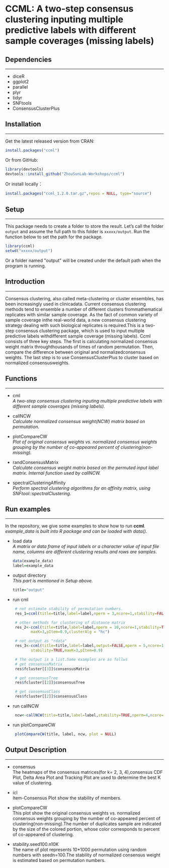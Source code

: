 # CCML: A two-step consensus clustering inputing multiple predictive labels with different sample coverages (missing labels)

## Dependencies
------------
* diceR
* ggplot2
* parallel
* plyr
* tidyr
* SNFtools
* ConsensusClusterPlus



## Installation
------------
Get the latest released version from CRAN:    
``` r
install.packages("ccml")
```
Or from GitHub:
``` r
library(devtools)
devtools::install_github("ZhouSunLab-Workshops/ccml")
```
Or install locally：
``` r
install.packages("ccml_1.2.0.tar.gz",repos = NULL, type="source")
```

## Setup
------------
This package needs to create a folder to store the result. Let’s call the folder
`output` and assume the full path to this folder is
`xxxxx/output`. Run the function below to set the path for the package.

``` r
library(ccml)
setwd("xxxxx/output")
```

Or a folder named "output" will be created under the default path when the program is running.



## Introduction
------------
Consensus clustering, also called meta-clustering or cluster ensembles, has been increasingly used in clinicadata. Current consensus clustering methods tend to ensemble a number of different clusters frommathematical replicates with similar sample coverage. As the fact of common variety of sample coverage inthe real-world data, a new consensus clustering strategy dealing with such biological replicates is required.This is a two-step consensus clustering package, which is used to input multiple predictive labels withdifferent sample coverage (missing labels).
Ccml consists of three key steps. The first is calculating normalized consensus weight matrix throughthousands of times of random permutation. Then, compare the difference between original and normalizedconsensus weights. The last step is to use ConsensusClusterPlus to cluster based on normalized consensusweights.



## Functions
------------
* cml     
*A two-step consensus clustering inputing multiple predictive labels with different sample coverages (missing labels).*

* callNCW  
*Calculate normalized consensus weight(NCW) matrix based on permutation.*


* plotCompareCW  
*Plot of original consensus weights vs. normalized consensus weights grouping by the number of co-appeared percent of clustering(non-missing).*


* randConsensusMatrix   
*Calculate consensus weight matrix based on the permuted input label matrix. Internal function used by callNCW.*


* spectralClusteringAffinity  
*Perform spectral clustering algorithms for an affinity matrix, using SNFtool::spectralClustering.*




## Run examples
------------
In the repository, we give some examples to show how to run **ccml**.
*example_data is built into R package and can be loaded with data().*

* load data   
*A matrix or data frame of input labels or a character value of input file name, columns are different clustering results and rows are samples.*
  ``` r
  data(example_data)
  label=example_data
  ```

* output directory      
*This part is mentioned in Setup above.*
  ``` r
  title="output"
  ```
  
* run cml
   ```r
    # not estimate stability of permutation numbers.
    res_1=ccml(title=title,label=label,nperm = 3,ncore=1,stability=FALSE,maxK=5,pItem=0.8)

    # other methods for clustering of distance matrix
    res_2<-ccml(title=title,label=label,nperm = 10,ncore=1,stability=TRUE,
           maxK=3,pItem=0.9,clusterAlg = "hc")

    # not output as "rdata"
    res_3<-ccml(title=title,label=label,output=FALSE,nperm = 5,ncore=1,seedn=150,
           stability=TRUE,maxK=3,pItem=0.9)

    # The output is a list.Some examples are as follws
    # get consensusMatrix
    res$fcluster[[3]]$consensusMatrix

    # get consensusTree
    res$fcluster[[2]]$consensusTree

    # get consensusClass
    res$fcluster[[2]]$consensusClass

   ```

* run callNCW
   ```r
    ncw<-callNCW(title=title,label=label,stability=TRUE,nperm=4,ncore=1)
   ```
   
* run plotCompareCW
   ```r
    plotCompareCW(title, label, ncw, plot = NULL)
   ```
  

## Output Description
------------
* consensus     
  The heatmaps of the consensus matrices(for k= 2, 3, 4),consensus CDF Plot, Delta Area Plot and Tracking Plot are used to determine the best K value of clustering.
  
* icl  
  Item-Consensus Plot show the stability of members.   
  
* plotCompareCW   
  This plot show the original consensus weights vs. normalized consensus weights grouping by the number of co-appeared percent of clustering(non-missing).The number of duplicates sample are indicated by the size of the colored portion, whose color corresponds to percent of co-appeared of clustering.   

* stability.seed100.n10K   
  The name of plot represents 10*1000 permutation using random numbers with seedn=100.The stability of normalized consensus weight is estimated based on permutation numbers.
